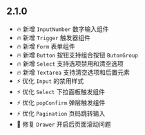 ## 2.1.0
- 🔥 新增 `InputNumber` 数字输入组件
- 🔥 新增 `Trigger` 触发器组件
- 🔥 新增 `Form` 表单组件
- 🔥 新增 `Button` 按钮支持组合按钮 `ButonGroup`
- 🔥 新增 `Select` 支持选项禁用和清空选项
- 🔥 新增 `Textarea` 支持清空选项和后置元素
- ⚡️ 优化 `Input` 的禁用样式
- ⚡️ 优化 `Select` 下拉面板触发组件
- ⚡️ 优化 `popConfirm` 弹层触发组件
- ⚡️ 优化 `Pagination` 页码跳转输入
- 🐞 修复 `Drawer` 开启后页面滚动问题